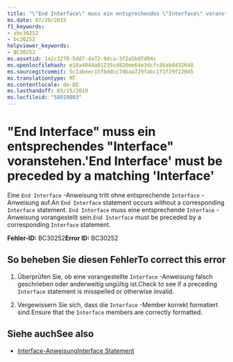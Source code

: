 ```yaml
---
title: "\"End Interface\" muss ein entsprechendes \"Interface\" voranstehen."
ms.date: 07/20/2015
f1_keywords:
- vbc30252
- bc30252
helpviewer_keywords:
- BC30252
ms.assetid: 1a2c3278-5dd7-4a72-9dca-3f2a5bdfd04c
ms.openlocfilehash: e18a4044a01235cd820ee64e3dcfc86ab8432648
ms.sourcegitcommit: 5c1abeec15fbddcc7dbaa729fabc1f1f29f12045
ms.translationtype: MT
ms.contentlocale: de-DE
ms.lasthandoff: 03/15/2019
ms.locfileid: "58019803"
---
```

# <a name="end-interface-must-be-preceded-by-a-matching-interface"></a><span data-ttu-id="28489-102">"End Interface" muss ein entsprechendes "Interface" voranstehen.</span><span class="sxs-lookup"><span data-stu-id="28489-102">'End Interface' must be preceded by a matching 'Interface'</span></span>
<span data-ttu-id="28489-103">Eine `End Interface` -Anweisung tritt ohne entsprechende `Interface` -Anweisung auf.</span><span class="sxs-lookup"><span data-stu-id="28489-103">An `End Interface` statement occurs without a corresponding `Interface` statement.</span></span> <span data-ttu-id="28489-104">`End Interface` muss eine entsprechende `Interface` -Anweisung vorangestellt sein.</span><span class="sxs-lookup"><span data-stu-id="28489-104">`End Interface` must be preceded by a corresponding `Interface` statement.</span></span>  
  
 <span data-ttu-id="28489-105">**Fehler-ID:** BC30252</span><span class="sxs-lookup"><span data-stu-id="28489-105">**Error ID:** BC30252</span></span>  
  
## <a name="to-correct-this-error"></a><span data-ttu-id="28489-106">So beheben Sie diesen Fehler</span><span class="sxs-lookup"><span data-stu-id="28489-106">To correct this error</span></span>  
  
1.  <span data-ttu-id="28489-107">Überprüfen Sie, ob eine vorangestellte `Interface` -Anweisung falsch geschrieben oder anderweitig ungültig ist.</span><span class="sxs-lookup"><span data-stu-id="28489-107">Check to see if a preceding `Interface` statement is misspelled or otherwise invalid.</span></span>  
  
2.  <span data-ttu-id="28489-108">Vergewissern Sie sich, dass die `Interface` -Member korrekt formatiert sind.</span><span class="sxs-lookup"><span data-stu-id="28489-108">Ensure that the `Interface` members are correctly formatted.</span></span>  
  
## <a name="see-also"></a><span data-ttu-id="28489-109">Siehe auch</span><span class="sxs-lookup"><span data-stu-id="28489-109">See also</span></span>

- [<span data-ttu-id="28489-110">Interface-Anweisung</span><span class="sxs-lookup"><span data-stu-id="28489-110">Interface Statement</span></span>](../../visual-basic/language-reference/statements/interface-statement.md)
